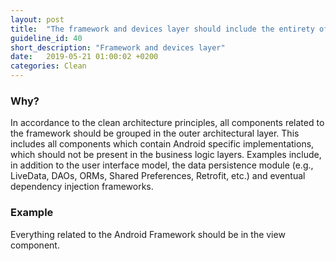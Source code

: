 ```yaml
---
layout: post
title:  "The framework and devices layer should include the entirety of the app components which depend on Android."
guideline_id: 40
short_description: "Framework and devices layer"
date:   2019-05-21 01:00:02 +0200
categories: Clean
---
```

<h3>Why?</h3>
In accordance to the clean architecture principles,
all components related to the framework should be grouped
in the outer architectural layer. This includes all components
which contain Android specific implementations, which should
not be present in the business logic layers. Examples include,
in addition to the user interface model, the data persistence
module (e.g., LiveData, DAOs, ORMs, Shared Preferences,
Retrofit, etc.) and eventual dependency injection frameworks.

<h3>Example</h3>
Everything related to the Android Framework should be in the view component. 